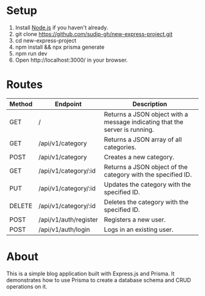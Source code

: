 # Setup

1. Install [Node.js](https://nodejs.org/en/download/) if you haven't already.
2. git clone https://github.com/sudip-gh/new-express-project.git
3. cd new-express-project
4. npm install && npx prisma generate 
5. npm run dev
6. Open http://localhost:3000/ in your browser.


# Routes

| Method | Endpoint | Description |
| ------ | -------- | ----------- |
| GET    | /        | Returns a JSON object with a message indicating that the server is running.
| GET    | /api/v1/category | Returns a JSON array of all categories.
| POST   | /api/v1/category | Creates a new category.
| GET    | /api/v1/category/:id | Returns a JSON object of the category with the specified ID.
| PUT    | /api/v1/category/:id | Updates the category with the specified ID.
| DELETE | /api/v1/category/:id | Deletes the category with the specified ID.
| POST   | /api/v1/auth/register | Registers a new user.
| POST   | /api/v1/auth/login | Logs in an existing user.

# About

This is a simple blog application built with Express.js and Prisma. It demonstrates how to use Prisma to create a database schema and CRUD operations on it.